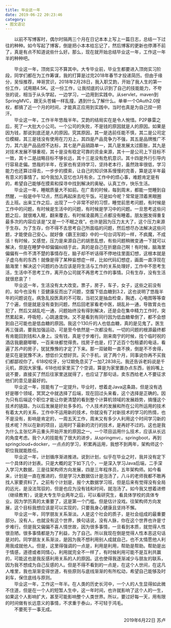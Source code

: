 ```yaml
---
title: 毕业这一年
date: 2019-06-22 20:23:46
category: 
- 图文语记
---
```


&emsp;&emsp;以前不写博客时，偶尔时隔两三个月在日记本本上写上一篇日志，总结一下过往的种种。如今写起了博客，倒是把小本本给忘记了，然后博客的更新也停滞不前了，真是有点不知道说些什么好。那么，现在就开始总结毕业这一年，工作这一年半的种种吧。  
<!-- more -->
&emsp;&emsp;毕业这一年，顶岗实习不算其中。大专毕业前，毕业生都要进入顶岗实习阶段，同学们都在为工作筹谋，我的打算是过完2018年春节才投递简历。但由于缘分，吴恒推荐，坤哥赏识，2018年2月28日，我入职艾韵，开始了我人生的第一份工作，试用期4.5K。这一份工作，让我彻底的认识到了自己的技能能力，不夸张的说，相当于从头学起，一边学习，一边用到实践中。从servlet，maven到SpringMVC，跟无头苍蝇一样乱撞，遇到什么了解什么。单单一个OAuth2.0授权，都搞了近一个月的时间，才能真正应用到实践中。当时也真是为自己捏一把汗。  
&emsp;&emsp;毕业这一年，工作半年悠哉半年。艾韵的结局实在是令人惋惜。P2P暴雷之后，死了一大批大小公司。一个公司的失败，不是钱的原因就是人的原因。如果是因为钱，那说到底还是人的原因。究其原因，其一是选前任能不慎，其二是公司定位模糊，其三是钱没有使用在刀刃上，其四是产品竞争力不强，其五是品牌推广不力，其六是产品品控不达标，其七是产品销路单一，其八是发展太过膨胀，其九是对技术发展不够重视，其十是没有稳定可靠的资金来源，其十一是公司上下目标不一致，其十二是战略目标不够长远，其十三是没有危机意识。其十四是外行引导内行容易走偏。悠哉的半年，在家也有坚持学习，坚持老本行，虽然效率很低，学习能力也还算过得去，一步步的摸索，让自己的知识体系慢慢的完善，算是这半年最有意义的事情了。如今我加入亚忆也3月有余，工作中的烦心事，难题肯定是有的，希望自己能够在摸索和探寻中找到解决的奥秘。认真工作，快乐生活。  
&emsp;&emsp;毕业这一年，睡眠质量大不如前。在广青的时候，每到周末，都能一觉睡到自然醒，一般是中午12点，然后再起床去吃午饭。可是如今呢？常常是顶着黑眼圈去上班。出来工作之后，出现了一个非常不好的习惯，睡觉前思考问题，有时候是工作中的问题，有时候是生活中的问题，有时候是学习中的问题。一旦思考这些问题之后，就很难入眠，翻来覆去，有时候凌晨两三点都没有睡着。朋友圈发得重复最多次的内容应该是“又是一个不眠之夜”。也许是因为压力太大了，这个压力来源于生存。为了生存，你不得不去思考自己所面临的问题，然后想尽办法解决这些问题，才能使自己安心。就好像《霸王别姬》中的一句台词写的一样，不疯魔，不成活！有时候，又感觉，压力是来源自己的胡思乱想，有些问题稍微变通一下就可以解决，但是在睡梦中却偏偏纠结于此，真的是自己在折磨自己啊！有时候，脑海里偏偏有一件不清不楚的事情存在，脑子却不听话得不停地往里面幻想，这根本就是子虚乌有的东西！就像是得了某种妄想症一样，比如代码幻想症，画面一直浮现在脑海里！解决这个问题的办法应该是将生活与工作的关系处理好，工作中不思考生活，生活中不思考工作，离开办公司就不再思考工作的事情。只有生存，没有生活就很悲哀了！  
&emsp;&emsp;毕业这一年，生活没有太大改变。票子，房子，车子，女子，这些之前没有的，如今也没有！亚健康反而出了问题，空腹下低血糖到3.2，这也说明了悠哉半年的问题说在。病急乱投医真的不可取，当初又是抽血检查，胸透，心电图等等查了个遍，但是就是没有查到问题，然后回老家看老中医，胡乱补一通，导致胃炎也犯了，然后又胡乱吃一通，问题始终没有得到解决，还是会在集中精力工作时，突然累起来，呼吸短，心跳速度快。又不是看到有同行因为低血糖晕倒了，都不会想到自己可能也是低血糖的原因。我这个130斤的人也低血糖，真的是见鬼了。医生再三强调，要我加强运动，可是至今依然是一次都没有。一切的问题的根源最终都有肯能回到钱和人身上。没有钱，真是寸步难行。刚来南宁的时候，找个临时祝的酒店我磨磨唧唧，一百来块都觉得贵。找房子也是，打了近百个包租婆的电话，看遍了苏卢的房子，犹犹豫豫的才定了下来。那一双破鞋一直不换，倒是不不舍得，是实在是犹豫不决，想低价又想好货。买个手机，说了两个月，同事说你再不买我们都鄙视你了。618咬咬牙，分12期免息买了一加7,2838元。我还告诉老妈说是千元机，原因大家懂。618也给家里买了个空调，算是为家里置办点东西，爸妈嘴上说不要，直接买了然后往家里送就得了，也应证了那句话，卖东西给老人不要征求他们的意见是最好的。  
&emsp;&emsp;毕业这一年，技能有了一定提升。毕业时，想着走Java这条路，但是没有选好是哪个领域，冥冥之中就选择了后端，现在回过头来看，这个选择是正确的。因为只有后端这个职位才能让你更清楚的看到整个计算机领域的发展趋势，搞懂这个技术的链路，为以后发展是好处多多的。个人技术的发展和所在公司所运用的技术有着太大的关系，工作中不运用新的技术，你就没有了对新技术的学习的热情，也不是没有，影响是肯定的，一周五天工作，周末又有多少人利用这个时间学习新的技术呢？所以在新的项目，运用时下最新的流行的技术，是再好不过的。这也是我为什么主张忆声云重头开始开发的原因之一。一个项目运用什么技术，应该从长远的角度考虑。我个人的技能有了很大的进步，从springmvc，springboot，再到springcloud+docker，一点点的学习，积累再运用，我想不到两年，架构师这个职位我就能胜任。  
&emsp;&emsp;毕业这一年，计划循序渐进推进。说到计划，似乎在毕业之时，我并没有定下一个具体的计划表。只是大概的定下如下几个，一是深入学习Java后端，二手深入学习大数据，三是往架构师方向发展，四是三年程序员，五年架构师。如今看来，计划是一直在推进的，但是学习大数据估计是泡汤了，八斗的老师我都不敢再找人家要资料了。之前有个计划是，报个大数据学习班，但是后来有觉得没有全局的远光，是没法驾驭的，但是也应为没有钱和时间，就泡汤了。如今我又想着进修（继续教育），说是大专生毕业两年之后，可以看研究生，看具体学校的具体专业。因为学历真的太重要了，这是第一个门槛。但是估计没戏。往架构师方向发展，这个目标我想应该是可以实现的，只要我身心健康且坚持不懈。  
&emsp;&emsp;毕业这一年，同学朋友关系渐淡。人是这个社会的质子，是社会组成的最重要部分。没有人，也就没有这个世界，换句话说，没有人脉，你在这个世界也许是寸步难行。但是我又偏偏不喜人情世故，因为很多事情，一旦看到本质，就觉得人性很丑陋。很多事情都是为了利益，为了自己。所以我现在倒是觉得人性本恶这句话是对的。同学朋友关系渐淡，是因为我不想利用别人成就自己，也不太情愿他人利用我成就他人。但是，这里得强调的一点是，利用是利用，帮助是帮助。帮助是出于情感，道德或者同情心，利用就完全不一样了，有时候利用可能不是互利共赢的，可能这也是我反感利用关系的人的原因。这也使得我逐渐减少与朋友的联系，因为我不想成为自己反感的人。但是不得不看到的一点是，在这个人世间，在这凡人堆里，我也渐渐变得世道，有些原则与底线渐渐的有所松动，希望自己能够及时刹车，保住底线与原则。     
&emsp;&emsp;毕业这一年，工作这一年半。在人类的历史长河中，一个人的人生显得如此微不住道，但是在一个人的短暂人生中，这一年时间，也许就影响了这个人的一生，如果这个人影响扩大，甚至可能影响整个人类世界。所以，要过好每一天，用有限的时间做有长远意义的事情，不求重于泰山，不可轻于鸿毛。  
&emsp;&emsp;不要死于一事无成。

<p align="right">2019年6月22日 苏卢</p>

